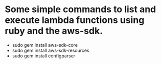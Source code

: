 # Some simple commands to list and execute lambda functions using ruby and the aws-sdk.
 
* sudo gem install aws-sdk-core
* sudo gem install aws-sdk-resources
* sudo gem install configparser
